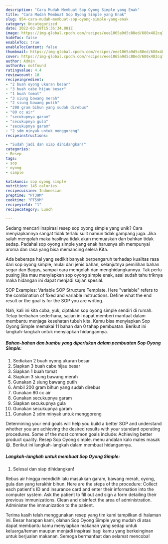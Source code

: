 ```yaml
---
description: "Cara Mudah Membuat Sop Oyong Simple yang Enak"
title: "Cara Mudah Membuat Sop Oyong Simple yang Enak"
slug: 954-cara-mudah-membuat-sop-oyong-simple-yang-enak
category: Uncategorized
date: 2022-03-28T15:36:34.001Z
image: https://img-global.cpcdn.com/recipes/eee1065a9d5c88ed/680x482cq70/sop-oyong-simple-foto-resep-utama.jpg
hideToc: false
enableToc: true
enableTocContent: false
thumbnail: https://img-global.cpcdn.com/recipes/eee1065a9d5c88ed/680x482cq70/sop-oyong-simple-foto-resep-utama.jpg
cover: https://img-global.cpcdn.com/recipes/eee1065a9d5c88ed/680x482cq70/sop-oyong-simple-foto-resep-utama.jpg
author: Admin
authorAv: notfound
ratingvalue: 4.4
reviewcount: 18
recipeingredient:
- "2 buah oyong ukuran besar"
- "3 buah cabe hijau besar"
- "1 buah tomat"
- "3 siung bawang merah"
- "2 siung bawang putih"
- "200 gram bihun yang sudah direbus"
- "80 cc air"
- "secukupnya garam"
- "secukupnya gula"
- "secukupnya garam"
- "2 sdm minyak untuk menggoreng"
recipeinstructions:

- "Sudah jadi dan siap dihidangkan!"
categories:
- Resep
tags:
- sop
- oyong
- simple

katakunci: sop oyong simple 
nutrition: 145 calories
recipecuisine: Indonesian
preptime: "PT39M"
cooktime: "PT59M"
recipeyield: "1"
recipecategory: Lunch

---
```





Sedang mencari inspirasi resep sop oyong simple yang unik? Cara menyiapkannya sangat tidak terlalu sulit namun tidak gampang juga. Jika salah mengolah maka hasilnya tidak akan memuaskan dan bahkan tidak sedap. Padahal sop oyong simple yang enak harusnya sih mempunyai aroma dan rasa yang bisa memancing selera Kita.





Ada beberapa hal yang sedikit banyak berpengaruh terhadap kualitas rasa dari sop oyong simple, mulai dari jenis bahan, selanjutnya pemilihan bahan segar dan Bagus, sampai cara mengolah dan menghidangkannya. Tak perlu pusing jika mau menyiapkan sop oyong simple enak,      asal sudah tahu triknya maka hidangan ini dapat menjadi sajian spesial.














SOP Examples: Variable SOP Structure Template. Here &#34;variable&#34; refers to the combination of fixed and variable instructions. Define what the end result or the goal is for the SOP you are writing.






Nah, kali ini kita coba, yuk, ciptakan sop oyong simple sendiri di rumah. Tetap berbahan sederhana, sajian ini dapat memberi manfaat dalam membantu menjaga kesehatan tubuh kita. Kamu bisa menyiapkan Sop Oyong Simple memakai 11 bahan dan 0 tahap pembuatan. Berikut ini langkah-langkah untuk menyiapkan hidangannya.

<!--inarticleads1-->

##### Bahan-bahan dan bumbu yang diperlukan dalam pembuatan Sop Oyong Simple:

1. Sediakan 2 buah oyong ukuran besar
1. Siapkan 3 buah cabe hijau besar
1. Siapkan 1 buah tomat
1. Siapkan 3 siung bawang merah
1. Gunakan 2 siung bawang putih
1. Ambil 200 gram bihun yang sudah direbus
1. Gunakan 80 cc air
1. Gunakan secukupnya garam
1. Siapkan secukupnya gula
1. Gunakan secukupnya garam
1. Gunakan 2 sdm minyak untuk menggoreng


Determining your end goals will help you build a better SOP and understand whether you are achieving the desired results with your standard operating procedures. Some of the most common goals include: Achieving better product quality. Resep Sop Oyong simple. menu andalan kalo males masak 😋. Berikut ini langkah-langkah dalam membuat hidangannya. 

<!--inarticleads2-->

##### Langkah-langkah untuk membuat Sop Oyong Simple:


1. Selesai dan siap dihidangkan!

Rebus air hingga mendidih lalu masukkan garam, bawang merah, oyong, gula dan yang terakhir bihun. Here are the steps of the procedure: Collect each patient&#39;s ID and insurance card and enter their information into the computer system. Ask the patient to fill out and sign a form detailing their previous immunizations. Clean and disinfect the area of administration. Administer the immunization to the patient. 

Terima kasih telah menggunakan resep yang tim kami tampilkan di halaman ini. Besar harapan kami, olahan Sop Oyong Simple yang mudah di atas dapat membantu kamu menyiapkan makanan yang sedap untuk keluarga/teman maupun menjadi inspirasi bagi kamu yang berkeinginan untuk berjualan makanan. Semoga bermanfaat dan selamat mencoba!
